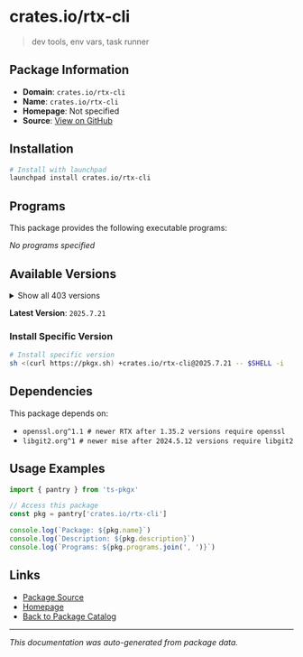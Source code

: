 # crates.io/rtx-cli

> dev tools, env vars, task runner

## Package Information

- **Domain**: `crates.io/rtx-cli`
- **Name**: `crates.io/rtx-cli`
- **Homepage**: Not specified
- **Source**: [View on GitHub](https://github.com/pkgxdev/pantry/tree/main/projects/crates.io/rtx-cli/package.yml)

## Installation

```bash
# Install with launchpad
launchpad install crates.io/rtx-cli
```

## Programs

This package provides the following executable programs:

*No programs specified*

## Available Versions

<details>
<summary>Show all 403 versions</summary>

- `2025.7.21`, `2025.7.20`, `2025.7.19`, `2025.7.18`, `2025.7.17`
- `2025.7.16`, `2025.7.15`, `2025.7.14`, `2025.7.13`, `2025.7.12`
- `2025.7.11`, `2025.7.10`, `2025.7.9`, `2025.7.8`, `2025.7.7`
- `2025.7.4`, `2025.7.3`, `2025.7.2`, `2025.7.1`, `2025.7.0`
- `2025.6.8`, `2025.6.7`, `2025.6.6`, `2025.6.5`, `2025.6.4`
- `2025.6.3`, `2025.6.2`, `2025.6.1`, `2025.6.0`, `2025.5.17`
- `2025.5.16`, `2025.5.15`, `2025.5.14`, `2025.5.13`, `2025.5.12`
- `2025.5.11`, `2025.5.10`, `2025.5.9`, `2025.5.8`, `2025.5.6`
- `2025.5.5`, `2025.5.4`, `2025.5.3`, `2025.5.2`, `2025.5.1`
- `2025.5.0`, `2025.4.12`, `2025.4.11`, `2025.4.10`, `2025.4.9`
- `2025.4.8`, `2025.4.7`, `2025.4.6`, `2025.4.5`, `2025.4.4`
- `2025.4.3`, `2025.4.2`, `2025.4.1`, `2025.4.0`, `2025.3.11`
- `2025.3.10`, `2025.3.7`, `2025.3.6`, `2025.3.3`, `2025.3.2`
- `2025.3.1`, `2025.3.0`, `2025.2.9`, `2025.2.8`, `2025.2.7`
- `2025.2.6`, `2025.2.5`, `2025.2.4`, `2025.2.3`, `2025.2.2`
- `2025.2.1`, `2025.2.0`, `2025.1.17`, `2025.1.16`, `2025.1.15`
- `2025.1.14`, `2025.1.13`, `2025.1.9`, `2025.1.8`, `2025.1.7`
- `2025.1.6`, `2025.1.5`, `2025.1.4`, `2025.1.3`, `2025.1.2`
- `2025.1.1`, `2025.1.0`, `2024.12.24`, `2024.12.23`, `2024.12.22`
- `2024.12.21`, `2024.12.20`, `2024.12.19`, `2024.12.18`, `2024.12.17`
- `2024.12.16`, `2024.12.15`, `2024.12.14`, `2024.12.13`, `2024.12.12`
- `2024.12.11`, `2024.12.10`, `2024.12.9`, `2024.12.8`, `2024.12.7`
- `2024.12.6`, `2024.12.5`, `2024.12.4`, `2024.12.3`, `2024.12.2`
- `2024.12.1`, `2024.12.0`, `2024.11.37`, `2024.11.36`, `2024.11.35`
- `2024.11.34`, `2024.11.33`, `2024.11.32`, `2024.11.31`, `2024.11.30`
- `2024.11.29`, `2024.11.28`, `2024.11.27`, `2024.11.26`, `2024.11.25`
- `2024.11.24`, `2024.11.23`, `2024.11.22`, `2024.11.21`, `2024.11.20`
- `2024.11.19`, `2024.11.18`, `2024.11.17`, `2024.11.16`, `2024.11.15`
- `2024.11.14`, `2024.11.13`, `2024.11.12`, `2024.11.11`, `2024.11.10`
- `2024.11.9`, `2024.11.8`, `2024.11.7`, `2024.11.6`, `2024.11.5`
- `2024.11.4`, `2024.11.3`, `2024.11.2`, `2024.11.1`, `2024.11.0`
- `2024.10.13`, `2024.10.12`, `2024.10.11`, `2024.10.10`, `2024.10.9`
- `2024.10.8`, `2024.10.7`, `2024.10.5`, `2024.10.4`, `2024.10.3`
- `2024.10.2`, `2024.10.1`, `2024.10.0`, `2024.9.13`, `2024.9.12`
- `2024.9.11`, `2024.9.10`, `2024.9.9`, `2024.9.8`, `2024.9.7`
- `2024.9.6`, `2024.9.5`, `2024.9.4`, `2024.9.3`, `2024.9.2`
- `2024.9.1`, `2024.9.0`, `2024.8.15`, `2024.8.14`, `2024.8.13`
- `2024.8.12`, `2024.8.11`, `2024.8.10`, `2024.8.9`, `2024.8.8`
- `2024.8.7`, `2024.8.6`, `2024.8.5`, `2024.8.4`, `2024.8.3`
- `2024.8.2`, `2024.8.1`, `2024.8.0`, `2024.7.5`, `2024.7.4`
- `2024.7.3`, `2024.7.2`, `2024.7.1`, `2024.7.0`, `2024.6.6`
- `2024.6.5`, `2024.6.4`, `2024.6.3`, `2024.6.2`, `2024.6.1`
- `2024.6.0`, `2024.5.28`, `2024.5.27`, `2024.5.26`, `2024.5.25`
- `2024.5.24`, `2024.5.23`, `2024.5.22`, `2024.5.21`, `2024.5.20`
- `2024.5.19`, `2024.5.18`, `2024.5.17`, `2024.5.16`, `2024.5.15`
- `2024.5.14`, `2024.5.13`, `2024.5.12`, `2024.5.11`, `2024.5.10`
- `2024.5.9`, `2024.5.8`, `2024.5.7`, `2024.5.6`, `2024.5.5`
- `2024.5.4`, `2024.5.3`, `2024.5.2`, `2024.5.1`, `2024.5.0`
- `2024.4.12`, `2024.4.11`, `2024.4.10`, `2024.4.9`, `2024.4.8`
- `2024.4.7`, `2024.4.6`, `2024.4.5`, `2024.4.4`, `2024.4.3`
- `2024.4.2`, `2024.4.1`, `2024.4.0`, `2024.3.11`, `2024.3.10`
- `2024.3.9`, `2024.3.8`, `2024.3.7`, `2024.3.6`, `2024.3.2`
- `2024.3.1`, `2024.2.19`, `2024.2.18`, `2024.2.17`, `2024.2.16`
- `2024.2.15`, `2024.2.14`, `2024.2.13`, `2024.2.12`, `2024.2.11`
- `2024.2.10`, `2024.2.9`, `2024.2.8`, `2024.2.7`, `2024.2.6`
- `2024.2.5`, `2024.2.4`, `2024.2.3`, `2024.2.2`, `2024.2.1`
- `2024.2.0`, `2024.1.35`, `2024.1.34`, `2024.1.33`, `2024.1.32`
- `2024.1.30`, `2024.1.28`, `2024.1.27`, `2024.1.26`, `2024.1.25`
- `2024.1.24`, `2024.1.23`, `2024.1.22`, `2024.1.21`, `2024.1.20`
- `2024.1.19`, `2024.1.18`, `2024.1.16`, `2024.1.15`, `2024.1.14`
- `2024.1.13`, `2024.1.12`, `2024.1.11`, `2024.1.10`, `2024.1.9`
- `2024.1.7`, `2024.1.6`, `2024.1.5`, `2024.1.4`, `2024.1.3`
- `2024.1.2`, `2024.1.0`, `2024.0.0`, `2023.12.40`, `2023.12.39`
- `2023.12.38`, `2023.12.37`, `2023.12.36`, `2023.12.35`, `2023.12.34`
- `2023.12.33`, `2023.12.32`, `2023.12.31`, `2023.12.30`, `2023.12.29`
- `2023.12.28`, `2023.12.27`, `2023.12.26`, `2023.12.25`, `2023.12.24`
- `2023.12.23`, `2023.12.22`, `2023.12.21`, `2023.12.20`, `2023.12.19`
- `2023.12.18`, `2023.12.17`, `2023.12.9`, `2023.12.8`, `2023.12.7`
- `2023.12.6`, `2023.12.5`, `2023.12.3`, `2023.12.2`, `2023.12.1`
- `2023.12.0`, `2023.11.9`, `2023.11.8`, `2023.11.7`, `2023.11.5`
- `2023.11.4`, `2023.11.3`, `2023.11.2`, `2023.11.1`, `2023.11.0`
- `2023.10.2`, `2023.10.1`, `2023.10.0`, `2023.9.2`, `2023.9.1`
- `2023.9.0`, `2023.8.10`, `2023.8.9`, `2023.8.7`, `2023.8.6`
- `2023.8.4`, `2023.8.3`, `2023.8.2`, `2023.8.1`, `2023.8.0`
- `1.35.8`, `1.35.7`, `1.35.6`, `1.35.2`, `1.35.1`
- `1.35.0`, `1.34.2`, `1.34.1`, `1.34.0`, `1.33.0`
- `1.32.5`, `1.32.4`, `1.32.3`, `1.32.2`, `1.32.1`
- `1.32.0`, `1.31.0`, `1.30.6`, `1.30.5`, `1.30.4`
- `1.30.3`, `1.30.1`, `1.30.0`, `1.29.7`, `1.29.6`
- `1.29.5`, `1.29.4`, `1.29.3`, `1.29.2`, `1.29.1`
- `1.29.0`, `1.28.6`, `1.28.5`

</details>

**Latest Version**: `2025.7.21`

### Install Specific Version

```bash
# Install specific version
sh <(curl https://pkgx.sh) +crates.io/rtx-cli@2025.7.21 -- $SHELL -i
```

## Dependencies

This package depends on:

- `openssl.org^1.1 # newer RTX after 1.35.2 versions require openssl`
- `libgit2.org^1 # newer mise after 2024.5.12 versions require libgit2`

## Usage Examples

```typescript
import { pantry } from 'ts-pkgx'

// Access this package
const pkg = pantry['crates.io/rtx-cli']

console.log(`Package: ${pkg.name}`)
console.log(`Description: ${pkg.description}`)
console.log(`Programs: ${pkg.programs.join(', ')}`)
```

## Links

- [Package Source](https://github.com/pkgxdev/pantry/tree/main/projects/crates.io/rtx-cli/package.yml)
- [Homepage](#)
- [Back to Package Catalog](../../../package-catalog.md)

---

*This documentation was auto-generated from package data.*
